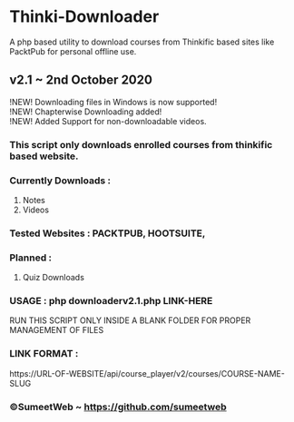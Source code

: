 # Thinki-Downloader
A php based utility to download courses from Thinkific based sites like PacktPub for personal offline use.

## v2.1 ~ 2nd October 2020

!NEW! Downloading files in Windows is now supported!  
!NEW! Chapterwise Downloading added!  
!NEW! Added Support for non-downloadable videos.  

### This script only downloads enrolled courses from thinkific based website.

### Currently Downloads :  
1. Notes  
2. Videos  

### Tested Websites : PACKTPUB, HOOTSUITE,   

### Planned :  
1. Quiz Downloads     
  		  
### USAGE :  php downloaderv2.1.php LINK-HERE   
RUN THIS SCRIPT ONLY INSIDE A BLANK FOLDER FOR PROPER MANAGEMENT OF FILES  

### LINK FORMAT :  
https://URL-OF-WEBSITE/api/course_player/v2/courses/COURSE-NAME-SLUG  
	
### ©SumeetWeb ~ https://github.com/sumeetweb	
